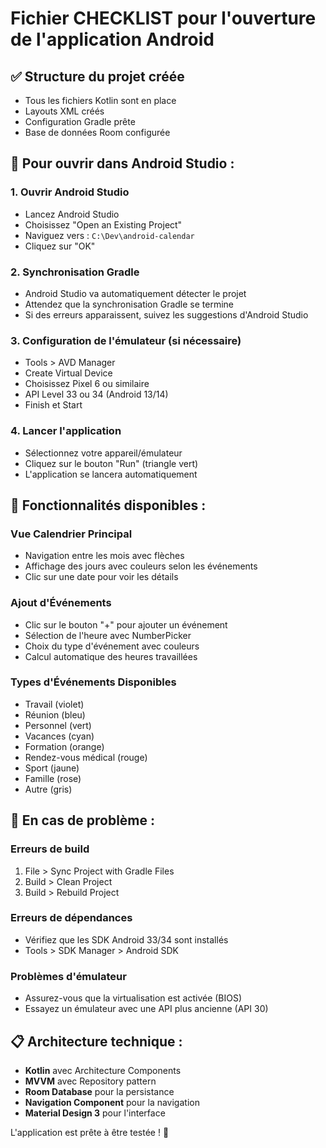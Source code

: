 # Fichier CHECKLIST pour l'ouverture de l'application Android

## ✅ Structure du projet créée
- Tous les fichiers Kotlin sont en place
- Layouts XML créés
- Configuration Gradle prête
- Base de données Room configurée

## 📱 Pour ouvrir dans Android Studio :

### 1. Ouvrir Android Studio
- Lancez Android Studio
- Choisissez "Open an Existing Project"
- Naviguez vers : `C:\Dev\android-calendar`
- Cliquez sur "OK"

### 2. Synchronisation Gradle
- Android Studio va automatiquement détecter le projet
- Attendez que la synchronisation Gradle se termine
- Si des erreurs apparaissent, suivez les suggestions d'Android Studio

### 3. Configuration de l'émulateur (si nécessaire)
- Tools > AVD Manager
- Create Virtual Device
- Choisissez Pixel 6 ou similaire
- API Level 33 ou 34 (Android 13/14)
- Finish et Start

### 4. Lancer l'application
- Sélectionnez votre appareil/émulateur
- Cliquez sur le bouton "Run" (triangle vert)
- L'application se lancera automatiquement

## 🔧 Fonctionnalités disponibles :

### Vue Calendrier Principal
- Navigation entre les mois avec flèches
- Affichage des jours avec couleurs selon les événements
- Clic sur une date pour voir les détails

### Ajout d'Événements
- Clic sur le bouton "+" pour ajouter un événement
- Sélection de l'heure avec NumberPicker
- Choix du type d'événement avec couleurs
- Calcul automatique des heures travaillées

### Types d'Événements Disponibles
- Travail (violet)
- Réunion (bleu)
- Personnel (vert)
- Vacances (cyan)
- Formation (orange)
- Rendez-vous médical (rouge)
- Sport (jaune)
- Famille (rose)
- Autre (gris)

## 🚨 En cas de problème :

### Erreurs de build
1. File > Sync Project with Gradle Files
2. Build > Clean Project
3. Build > Rebuild Project

### Erreurs de dépendances
- Vérifiez que les SDK Android 33/34 sont installés
- Tools > SDK Manager > Android SDK

### Problèmes d'émulateur
- Assurez-vous que la virtualisation est activée (BIOS)
- Essayez un émulateur avec une API plus ancienne (API 30)

## 📋 Architecture technique :
- **Kotlin** avec Architecture Components
- **MVVM** avec Repository pattern
- **Room Database** pour la persistance
- **Navigation Component** pour la navigation
- **Material Design 3** pour l'interface

L'application est prête à être testée ! 🎉